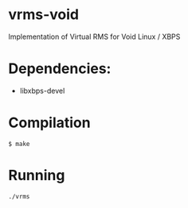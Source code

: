 # vrms-void
Implementation of Virtual RMS for Void Linux / XBPS

# Dependencies:

- libxbps-devel

# Compilation

    $ make

# Running

    ./vrms


